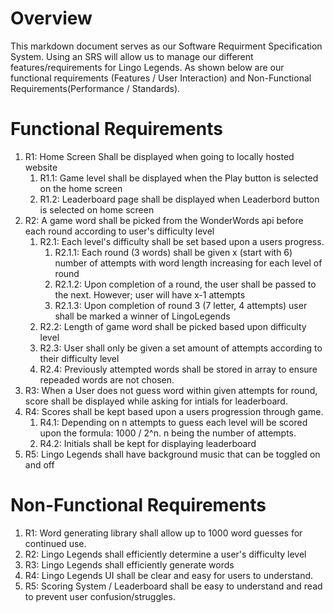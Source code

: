 # Overview
This markdown document serves as our Software Requirment Specification System. Using an SRS will allow us to manage our different features/requirements for Lingo Legends.
As shown below are our functional requirements (Features / User Interaction) and Non-Functional Requirements(Performance / Standards).

# Functional Requirements
1. R1: Home Screen Shall be displayed when going to locally hosted website
    1. R1.1: Game level shall be displayed when the Play button is selected on the home screen
    2. R1.2: Leaderboard page shall be displayed when Leaderbord button is selected on home screen
2. R2: A game word shall be picked from the WonderWords api before each round according to user's difficulty level
    1. R2.1: Each level's difficulty shall be set based upon a users progress.
        1. R2.1.1: Each round (3 words) shall be given x (start with 6) number of attempts with word length increasing for each level of round
        2. R2.1.2: Upon completion of a round, the user shall be passed to the next. However; user will have x-1 attempts
        3. R2.1.3: Upon completion of  round 3 (7 letter, 4 attempts) user shall be marked a winner of LingoLegends
    2. R2.2: Length of game word shall be picked based upon difficulty level
    3. R2.3: User shall only be given a set amount of attempts according to their difficulty level
    4. R2.4: Previously attempted words shall be stored in array to ensure repeaded words are not chosen.
3. R3: When a User does not guess word within given attempts for round, score shall be displayed while asking for intials for leaderboard.
4. R4: Scores shall be kept based upon a users progression through game.
    1. R4.1: Depending on n attempts to guess each level will be scored upon the formula: 1000 / 2^n. n being the number of attempts.
    2. R4.2: Initials shall be kept for displaying leaderboard
5. R5: Lingo Legends shall have background music that can be toggled on and off

# Non-Functional Requirements
1. R1: Word generating library shall allow up to 1000 word guesses for continued use.
2. R2: Lingo Legends shall efficiently determine a user's difficulty level 
3. R3: Lingo Legends shall efficiently generate words
4. R4: Lingo Legends UI shall be clear and easy for users to understand.
5. R5: Scoring System / Leaderboard shall be easy to understand and read to prevent user confusion/struggles. 